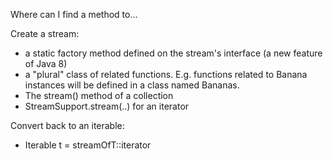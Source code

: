 Where can I find a method to...

Create a stream:

 * a static factory method defined on the stream's interface (a new feature of Java 8)
 * a "plural" class of related functions. E.g. functions related to Banana instances will be defined in a class named Bananas.
 * The stream() method of a collection
 * StreamSupport.stream(..) for an iterator

Convert back to an iterable:

 * Iterable<T> t = streamOfT::iterator


